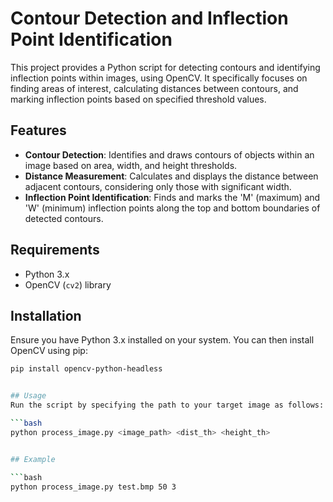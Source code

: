 # Contour Detection and Inflection Point Identification

This project provides a Python script for detecting contours and identifying inflection points within images, using OpenCV. It specifically focuses on finding areas of interest, calculating distances between contours, and marking inflection points based on specified threshold values.

## Features

- **Contour Detection**: Identifies and draws contours of objects within an image based on area, width, and height thresholds.
- **Distance Measurement**: Calculates and displays the distance between adjacent contours, considering only those with significant width.
- **Inflection Point Identification**: Finds and marks the 'M' (maximum) and 'W' (minimum) inflection points along the top and bottom boundaries of detected contours.

## Requirements

- Python 3.x
- OpenCV (`cv2`) library

## Installation

Ensure you have Python 3.x installed on your system. You can then install OpenCV using pip:

```bash
pip install opencv-python-headless


## Usage
Run the script by specifying the path to your target image as follows:

```bash
python process_image.py <image_path> <dist_th> <height_th>


## Example

```bash
python process_image.py test.bmp 50 3
